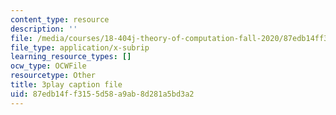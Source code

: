 ```yaml
---
content_type: resource
description: ''
file: /media/courses/18-404j-theory-of-computation-fall-2020/87edb14ff3155d58a9ab8d281a5bd3a2_oNsscmUwjMU.vtt
file_type: application/x-subrip
learning_resource_types: []
ocw_type: OCWFile
resourcetype: Other
title: 3play caption file
uid: 87edb14f-f315-5d58-a9ab-8d281a5bd3a2
---
```

